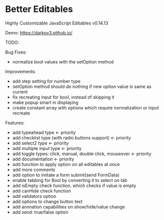 # Better Editables
Highly Customizable JavaScript Editables v0.14.13

Demo:
https://darkov3.github.io/


TODO:

Bug Fixes:
- normalize bool values with the setOption method

Improvements:
- add step setting for number type
- setOption method should do nothing if new option value is same as current
- fix recreating input for bool, instead of skipping it
- make popup smart in displaying
- create constant array with options which require normalization or input recreate

Features:
- add typeahead type <- priority
- add checklist type (with radio buttons support) <- priority
- add select2 type <- priority
- add multiple input type <- priority
- add toggle types: click, manual, double click, mouseover <- priority
- add documentation <- priority
- add function to apply option on all editables at once
- add more comments
- add option to imitate a form submit(send FormData)
- enable tabbing for Bool by converting it to select on tab
- add isEmpty check function, which checks if value is empty
- add canHide check function
- add validators option
- add options to change button text
- add animation capabilities on show/hide/value change
- add send: true/false option
